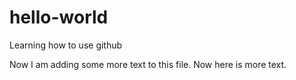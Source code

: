 # hello-world
Learning how to use github

Now I am adding some more text to this file.
Now here is more text.

